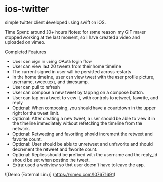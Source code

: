 ios-twitter
===========
simple twitter client developed using swift on iOS. 

Time Spent: around 20+ hours
Notes: for some reason, my GIF maker stopped working at the last moment, so I have created a video and uploaded on vimeo.

Completed Features

* User can sign in using OAuth login flow
* User can view last 20 tweets from their home timeline
* The current signed in user will be persisted across restarts
* In the home timeline, user can view tweet with the user profile picture, username, tweet text, and timestamp.
* User can pull to refresh
* User can compose a new tweet by tapping on a compose button.
* User can tap on a tweet to view it, with controls to retweet, favorite, and reply.
* Optional: When composing, you should have a countdown in the upper right for the tweet limit.
* Optional: After creating a new tweet, a user should be able to view it in the timeline immediately without refetching the timeline from the network.
* Optional: Retweeting and favoriting should increment the retweet and favorite count.
* Optional: User should be able to unretweet and unfavorite and should decrement the retweet and favorite count.
* Optional: Replies should be prefixed with the username and the reply_id should be set when posting the tweet,
* Extra: used a webview so that user doesn't have to leave the app. 

![Demo (External Link)] (https://vimeo.com/107671691)
